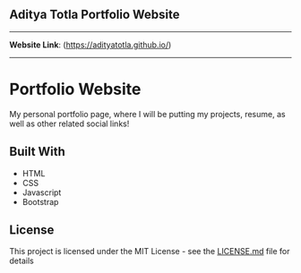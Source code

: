 ## **Aditya Totla Portfolio Website**
---

**Website Link**: (https://adityatotla.github.io/)

---
# Portfolio Website

My personal portfolio page, where I will be putting my projects, resume, as well as other related social links! 

## Built With

* HTML
* CSS
* Javascript
* Bootstrap

## License

This project is licensed under the MIT License - see the [LICENSE.md](LICENSE.md) file for details
